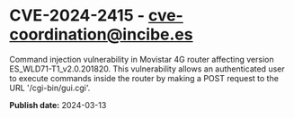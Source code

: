 # CVE-2024-2415 - cve-coordination@incibe.es

Command injection vulnerability in Movistar 4G router affecting version ES_WLD71-T1_v2.0.201820. This vulnerability allows an authenticated user to execute commands inside the router by making a POST request to the URL '/cgi-bin/gui.cgi'.

**Publish date:** 2024-03-13
